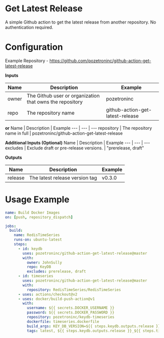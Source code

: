 Get Latest Release
==================

A simple Github action to get the latest release from another repository. No authentication required.

Configuration
=============

Example Repository - https://github.com/pozetroninc/github-action-get-latest-release

**Inputs**

Name | Description | Example
--- | --- | ---
owner | The Github user or organization that owns the repository |  pozetroninc
repo | The repository name | github-action-get-latest-release

**or**
Name | Description | Example
--- | --- | ---
repository | The repository name in full | pozetroninc/github-action-get-latest-release

**Additional Inputs (Optional)**
Name | Description | Example
--- | --- | ---
excludes | Exclude draft or pre-release versions. | "prerelease, draft"

**Outputs**

Name | Description | Example
--- | --- | ---
release | The latest release version tag | v0.3.0

Usage Example
=============
``` yaml
name: Build Docker Images
on: [push, repository_dispatch]

jobs:
  build:
    name: RedisTimeSeries
    runs-on: ubuntu-latest
    steps:
      - id: keydb
        uses: pozetroninc/github-action-get-latest-release@master
        with:
          owner: JohnSully
          repo: KeyDB
          excludes: prerelease, draft
      - id: timeseries
        uses: pozetroninc/github-action-get-latest-release@master
        with:
          repository: RedisTimeSeries/RedisTimeSeries
      - uses: actions/checkout@v2
      - uses: docker/build-push-action@v1
        with:
          username: ${{ secrets.DOCKER_USERNAME }}
          password: ${{ secrets.DOCKER_PASSWORD }}
          repository: pozetroninc/keydb-timeseries
          dockerfile: timeseries.dockerfile
          build_args: KEY_DB_VERSION=${{ steps.keydb.outputs.release }}, REDIS_TIME_SERIES_VERSION=${{ steps.timeseries.outputs.release }}
          tags: latest, ${{ steps.keydb.outputs.release }}_${{ steps.timeseries.outputs.release }}

```
